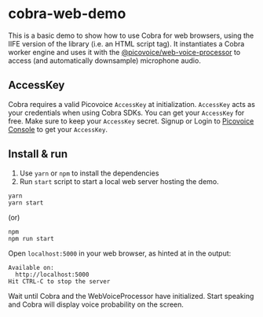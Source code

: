# cobra-web-demo

This is a basic demo to show how to use Cobra for web browsers, using the IIFE version of the library (i.e. an HTML script tag). 
It instantiates a Cobra worker engine and uses it with the 
[@picovoice/web-voice-processor](https://www.npmjs.com/package/@picovoice/web-voice-processor) 
to access (and automatically downsample) microphone audio.

## AccessKey

Cobra requires a valid Picovoice `AccessKey` at initialization. `AccessKey` acts as your credentials when using Cobra SDKs.
You can get your `AccessKey` for free. Make sure to keep your `AccessKey` secret.
Signup or Login to [Picovoice Console](https://console.picovoice.ai/) to get your `AccessKey`.

## Install & run

1. Use `yarn` or `npm` to install the dependencies
1. Run `start` script to start a local web server hosting the demo.

```console
yarn
yarn start
```

(or)

```console
npm
npm run start
```

Open `localhost:5000` in your web browser, as hinted at in the output:

```console
Available on:
  http://localhost:5000
Hit CTRL-C to stop the server
```

Wait until Cobra and the WebVoiceProcessor have initialized. Start speaking and Cobra will display voice probability on the screen.
